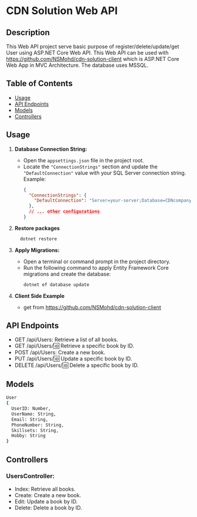 # CDN Solution Web API

## Description

This Web API project serve basic purpose of register/delete/update/get User using ASP.NET Core Web API. This Web API can be used with https://github.com/NSMohd/cdn-solution-client which is ASP.NET Core Web App in MVC Architecture. The database uses MSSQL.

## Table of Contents

- [Usage](#usage)
- [API Endpoints](#api-endpoints)
- [Models](#models)
- [Controllers](#controllers)

## Usage

1. **Database Connection String:**
   - Open the `appsettings.json` file in the project root.
   - Locate the `"ConnectionStrings"` section and update the `"DefaultConnection"` value with your SQL Server connection string. Example:
     ```json
     {
       "ConnectionStrings": {
         "DefaultConnection": "Server=your-server;Database=CDNcompany;Integrated Security=True;"
       },
       // ... other configurations
     }
     ```

2. **Restore packages**
   ```bash
     dotnet restore 
   ```    

3. **Apply Migrations:**
   - Open a terminal or command prompt in the project directory.
   - Run the following command to apply Entity Framework Core migrations and create the database:
     ```bash
     dotnet ef database update
     ```

4. **Client Side Example**
    - get from https://github.com/NSMohd/cdn-solution-client    

## API Endpoints

- GET /api/Users: Retrieve a list of all books.
- GET /api/Users/:id: Retrieve a specific book by ID.
- POST /api/Users: Create a new book.
- PUT /api/Users/:id: Update a specific book by ID.
- DELETE /api/Users/:id: Delete a specific book by ID.

## Models
```bash
User
{
  UserID: Number,
  UserName: String,
  Email: String,
  PhoneNumber: String,
  Skillsets: String,
  Hobby: String
}
```
## Controllers

### UsersController:
- Index: Retrieve all books.
- Create: Create a new book.
- Edit: Update a book by ID.
- Delete: Delete a book by ID.


